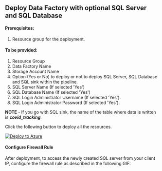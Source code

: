 ## Deploy Data Factory with optional SQL Server and SQL Database

#### Prerequisites:
1. Resource group for the deployment.

#### To be provided:
1. Resource Group
2. Data Factory Name
3. Storage Account Name
4. Option (Yes or No) to deploy or not to deploy SQL Server, SQL Database and SQL sink within the pipeline.
5. SQL Server Name (If selected 'Yes')
6. SQL Database Name (If selected 'Yes')
7. SQL Login Administrator Username (If selected 'Yes').
8. SQL Login Administrator Password (If selected 'Yes').

**NOTE** - If you go with SQL sink, the name of the table where data is written is _**covid_tracking**_.

Click the following button to deploy all the resources.

[![Deploy to Azure](https://aka.ms/deploytoazurebutton)](https://portal.azure.com/#create/Microsoft.Template/uri/https%3A%2F%2Fraw.githubusercontent.com%2Fosamaemumba%2Farm-template-button-with-condition%2Fmaster%2FbritishColumbia%2Fone_factory_complete_conditional_sql_sink_arm_template.json)

#### Configure Firewall Rule
After deployment, to access the newly created SQL server from your client IP, configure the firewall rule as described in the following GIF:


